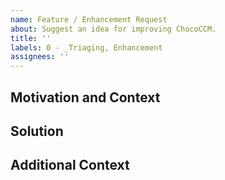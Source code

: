 ```yaml
---
name: Feature / Enhancement Request
about: Suggest an idea for improving ChocoCCM.
title: ''
labels: 0 - _Triaging, Enhancement
assignees: ''
---
```


<!--
Please observe https://github.com/chocolatey/chococcm/blob/master/CONTRIBUTING.md guidelines prior to creating your issue.

NOTE: Keep in mind we have an etiquette regarding communication that we expect folks to observe when they are looking for support in the Chocolatey community. https://github.com/chocolatey/chococcm/blob/master/README.md#etiquette-regarding-communication
-->

## Motivation and Context
<!--
A clear and concise description of what the problem is. Ex. I'm always frustrated when [...]
-->

## Solution
<!--
A clear and concise description of what you want to happen.
-->

## Additional Context
<!--
Add any other context or screenshots about the feature request here.
-->
